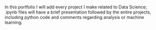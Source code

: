 In this portfolio I will add every project I make related to Data Science; .ipynb files will have a brief presentation followed by the entire projects, including python code and comments regarding analysis or machine learning. 
